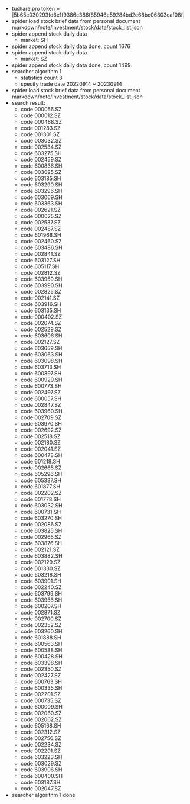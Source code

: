- tushare.pro token = |5b65c030293fd6e1f9386c386f85946e59284bd2e68bc06803caf08f|
- spider load stock brief data from personal document markdown/note/investment/stock/data/stock_list.json
- spider append stock daily data
	- market: SH
- spider append stock daily data done, count 1676
- spider append stock daily data
	- market: SZ
- spider append stock daily data done, count 1499
- searcher algorithm 1
	- statistics count 3
	- specify trade date 20220914 ~ 20230914
- spider load stock brief data from personal document markdown/note/investment/stock/data/stock_list.json
- search result:
	- code 000056.SZ
	- code 000012.SZ
	- code 000488.SZ
	- code 001283.SZ
	- code 001301.SZ
	- code 003032.SZ
	- code 002534.SZ
	- code 603275.SH
	- code 002459.SZ
	- code 600836.SH
	- code 003025.SZ
	- code 603185.SH
	- code 603290.SH
	- code 603296.SH
	- code 603069.SH
	- code 603363.SH
	- code 002621.SZ
	- code 000025.SZ
	- code 002537.SZ
	- code 002487.SZ
	- code 601968.SH
	- code 002460.SZ
	- code 603486.SH
	- code 002841.SZ
	- code 603127.SH
	- code 605117.SH
	- code 002812.SZ
	- code 603959.SH
	- code 603990.SH
	- code 002825.SZ
	- code 002141.SZ
	- code 603916.SH
	- code 603135.SH
	- code 000402.SZ
	- code 002074.SZ
	- code 002529.SZ
	- code 603606.SH
	- code 002127.SZ
	- code 603659.SH
	- code 603063.SH
	- code 603098.SH
	- code 603713.SH
	- code 600897.SH
	- code 600929.SH
	- code 600773.SH
	- code 002497.SZ
	- code 600057.SH
	- code 002847.SZ
	- code 603960.SH
	- code 002709.SZ
	- code 603970.SH
	- code 002692.SZ
	- code 002518.SZ
	- code 002180.SZ
	- code 002041.SZ
	- code 600478.SH
	- code 601218.SH
	- code 002665.SZ
	- code 605296.SH
	- code 605337.SH
	- code 601877.SH
	- code 002202.SZ
	- code 601778.SH
	- code 603032.SH
	- code 600731.SH
	- code 603270.SH
	- code 002086.SZ
	- code 603825.SH
	- code 002965.SZ
	- code 603876.SH
	- code 002121.SZ
	- code 603882.SH
	- code 002129.SZ
	- code 001330.SZ
	- code 603218.SH
	- code 603901.SH
	- code 002240.SZ
	- code 603799.SH
	- code 603956.SH
	- code 600207.SH
	- code 002871.SZ
	- code 002700.SZ
	- code 002352.SZ
	- code 603260.SH
	- code 601888.SH
	- code 600563.SH
	- code 600588.SH
	- code 600428.SH
	- code 603398.SH
	- code 002350.SZ
	- code 002427.SZ
	- code 600763.SH
	- code 600335.SH
	- code 002201.SZ
	- code 000735.SZ
	- code 600009.SH
	- code 002060.SZ
	- code 002062.SZ
	- code 605168.SH
	- code 002312.SZ
	- code 002756.SZ
	- code 002234.SZ
	- code 002291.SZ
	- code 603223.SH
	- code 003029.SZ
	- code 603906.SH
	- code 600400.SH
	- code 603187.SH
	- code 002047.SZ
- searcher algorithm 1 done
